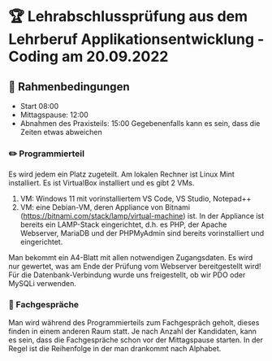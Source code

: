 # :trophy: Lehrabschlussprüfung aus dem Lehrberuf Applikationsentwicklung - Coding am 20.09.2022

## :closed_book: Rahmenbedingungen

- Start 08:00
- Mittagspause: 12:00
- Abnahmen des Praxisteils: 15:00
Gegebenenfalls kann es sein, dass die Zeiten etwas abweichen

### :pencil2: Programmierteil

Es wird jedem ein Platz zugeteilt. Am lokalen Rechner ist Linux Mint installiert. Es ist VirtualBox installiert und es gibt 2 VMs.
1. VM: Windows 11 mit vorinstalliertem VS Code, VS Studio, Notepad++
2. VM: eine Debian-VM, deren Appliance von Bitnami (https://bitnami.com/stack/lamp/virtual-machine) ist. In der Appliance ist bereits ein LAMP-Stack eingerichtet, d.h. es PHP, der Apache Webserver, MariaDB und der PHPMyAdmin sind bereits vorinstalliert und eingerichtet.

Man bekommt ein A4-Blatt mit allen notwendigen Zugangsdaten.
Es wird nur gewertet, was am Ende der Prüfung vom Webserver bereitgestellt wird!
Für die Datenbank-Verbindung wurde uns freigestellt, ob wir PDO oder MySQLi verwenden.


### :speech_balloon: Fachgespräche

Man wird während des Programmierteils zum Fachgespräch geholt, dieses finden in einem anderen Raum statt. Je nach Anzahl der Kandidaten, kann es sein, dass die Fachgespräche schon vor der Mittagspause starten. In der Regel ist die Reihenfolge in der man drankommt nach Alphabet.

